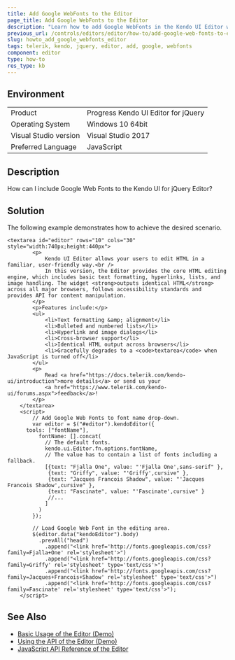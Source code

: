 ```yaml
---
title: Add Google WebFonts to the Editor
page_title: Add Google WebFonts to the Editor
description: "Learn how to add Google WebFonts in the Kendo UI Editor widget."
previous_url: /controls/editors/editor/how-to/add-google-web-fonts-to-editor, /controls/editors/editor/how-to/appearance/add-google-web-fonts-to-editor
slug: howto_add_google_webfonts_editor
tags: telerik, kendo, jquery, editor, add, google, webfonts
component: editor
type: how-to
res_type: kb
---
```


## Environment

<table>
 <tr>
  <td>Product</td>
  <td>Progress Kendo UI Editor for jQuery</td>
 </tr>
 <tr>
  <td>Operating System</td>
  <td>Windows 10 64bit</td>
 </tr>
 <tr>
  <td>Visual Studio version</td>
  <td>Visual Studio 2017</td>
 </tr>
 <tr>
  <td>Preferred Language</td>
  <td>JavaScript</td>
 </tr>
</table>

## Description

How can I include Google Web Fonts to the Kendo UI for jQuery Editor?

## Solution

The following example demonstrates how to achieve the desired scenario.

```dojo
<textarea id="editor" rows="10" cols="30" style="width:740px;height:440px">
		<p>
			Kendo UI Editor allows your users to edit HTML in a familiar, user-friendly way.<br />
			In this version, the Editor provides the core HTML editing engine, which includes basic text formatting, hyperlinks, lists, and image handling. The widget <strong>outputs identical HTML</strong> across all major browsers, follows accessibility standards and provides API for content manipulation.
		</p>
		<p>Features include:</p>
		<ul>
			<li>Text formatting &amp; alignment</li>
			<li>Bulleted and numbered lists</li>
			<li>Hyperlink and image dialogs</li>
			<li>Cross-browser support</li>
			<li>Identical HTML output across browsers</li>
			<li>Gracefully degrades to a <code>textarea</code> when JavaScript is turned off</li>
		</ul>
		<p>
			Read <a href="https://docs.telerik.com/kendo-ui/introduction">more details</a> or send us your
			<a href="https://www.telerik.com/kendo-ui/forums.aspx">feedback</a>!
		</p>
    </textarea>
	<script>
		// Add Google Web Fonts to font name drop-down.
		var editor = $("#editor").kendoEditor({
      tools: ["fontName"],
		  fontName: [].concat(
			// The default fonts.
			kendo.ui.Editor.fn.options.fontName,
			// The value has to contain a list of fonts including a fallback.
			[{text: "Fjalla One", value: "'Fjalla One',sans-serif" },
			 {text: "Griffy", value: "'Griffy',cursive" },
			 {text: "Jacques Francois Shadow", value: "'Jacques Francois Shadow',cursive" },
			 {text: "Fascinate", value: "'Fascinate',cursive" }
			 //...
			]
		  )
		});

		// Load Google Web Font in the editing area.
		$(editor.data("kendoEditor").body)
		  .prevAll("head")
			.append("<link href='http://fonts.googleapis.com/css?family=Fjalla+One' rel='stylesheet'>")
			.append("<link href='http://fonts.googleapis.com/css?family=Griffy' rel='stylesheet' type='text/css'>")
			.append("<link href='http://fonts.googleapis.com/css?family=Jacques+Francois+Shadow' rel='stylesheet' type='text/css'>")
			.append("<link href='http://fonts.googleapis.com/css?family=Fascinate' rel='stylesheet' type='text/css'>");
	</script>
```

## See Also

* [Basic Usage of the Editor (Demo)](https://demos.telerik.com/kendo-ui/editor/index)
* [Using the API of the Editor (Demo)](https://demos.telerik.com/kendo-ui/editor/api)
* [JavaScript API Reference of the Editor](/api/javascript/ui/editor)
